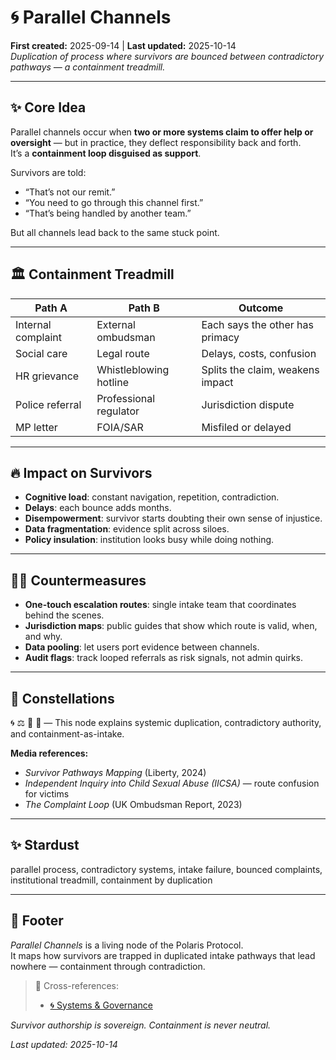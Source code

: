 # 🌀 Parallel Channels  
**First created:** 2025-09-14 | **Last updated:** 2025-10-14  
*Duplication of process where survivors are bounced between contradictory pathways — a containment treadmill.*

---

## ✨ Core Idea  

Parallel channels occur when **two or more systems claim to offer help or oversight** — but in practice, they deflect responsibility back and forth.  
It’s a **containment loop disguised as support**.  

Survivors are told:  
- “That’s not our remit.”  
- “You need to go through this channel first.”  
- “That’s being handled by another team.”  

But all channels lead back to the same stuck point.  

---

## 🏛️ Containment Treadmill  

| **Path A** | **Path B** | **Outcome** |
|-----------|------------|-------------|
| Internal complaint | External ombudsman | Each says the other has primacy |
| Social care | Legal route | Delays, costs, confusion |
| HR grievance | Whistleblowing hotline | Splits the claim, weakens impact |
| Police referral | Professional regulator | Jurisdiction dispute |
| MP letter | FOIA/SAR | Misfiled or delayed |

---

## 🔥 Impact on Survivors  

- **Cognitive load**: constant navigation, repetition, contradiction.  
- **Delays**: each bounce adds months.  
- **Disempowerment**: survivor starts doubting their own sense of injustice.  
- **Data fragmentation**: evidence split across siloes.  
- **Policy insulation**: institution looks busy while doing nothing.  

---

## 🐦‍🔥 Countermeasures  

- **One-touch escalation routes**: single intake team that coordinates behind the scenes.  
- **Jurisdiction maps**: public guides that show which route is valid, when, and why.  
- **Data pooling**: let users port evidence between channels.  
- **Audit flags**: track looped referrals as risk signals, not admin quirks.  

---

## 🌌 Constellations  
🌀 ⚖️ 📁 🧪 — This node explains systemic duplication, contradictory authority, and containment-as-intake.

**Media references:**  
- *Survivor Pathways Mapping* (Liberty, 2024)  
- *Independent Inquiry into Child Sexual Abuse (IICSA)* — route confusion for victims  
- *The Complaint Loop* (UK Ombudsman Report, 2023)

---

## ✨ Stardust  
parallel process, contradictory systems, intake failure, bounced complaints, institutional treadmill, containment by duplication

---

## 🏮 Footer  

*Parallel Channels* is a living node of the Polaris Protocol.  
It maps how survivors are trapped in duplicated intake pathways that lead nowhere — containment through contradiction.

> 📡 Cross-references:
> 
> - [🌀 Systems & Governance](../README.md)

*Survivor authorship is sovereign. Containment is never neutral.*  

_Last updated: 2025-10-14_
